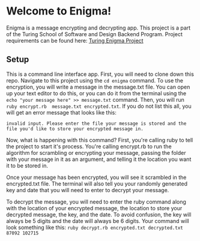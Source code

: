 # Welcome to Enigma! 

Enigma is a message encrypting and decrypting app. This project is a part of the Turing School of Software and Design Backend Program. Project requirements can be found here: [Turing Enigma Project](https://backend.turing.edu/module1/projects/enigma/index) 

## Setup 

This is a command line interface app. First, you will need to clone down this repo. Navigate to this project using the `cd enigma` command. To use the encryption, you will write a message in the message.txt file. You can open up your text editor to do this, or you can do it from the terminal using the `echo "your message here" >> message.txt` command. Then, you will run `ruby encrypt.rb  message.txt encrypted.txt`. If you do not list this all, you will get an error message that looks like this: 

`invalid input. Please enter the file your message is stored and the file you'd like to store your encrypted message in.`

Now, what is happening with this command? First, you're calling ruby to tell the project to start it's process. You're calling encrypt.rb to run the algorithm for scrambling or encrypting your message, passing the folder with your message in it as an argument, and telling it the location you want it to be stored in.

Once your message has been encrypted, you will see it scrambled in the encrypted.txt file. The terminal will also tell you your randomly generated key and date that you will need to enter to decrypt your message. 

To decrypt the message, you will need to enter the ruby command along with the location of your encrypted message, the location to store your decrypted message, the key, and the date. To avoid confusion, the key will always be 5 digits and the date will always be 6 digits. Your command will look something like this: `ruby decrypt.rb encrypted.txt decrypted.txt 87092 102715` 
